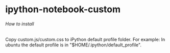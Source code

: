 # ipython-notebook-custom

###### How to install
Copy custom.js/custom.css to iPython default profile folder. For example: In ubuntu the default profile is in "$HOME/.ipython/default_profile".
